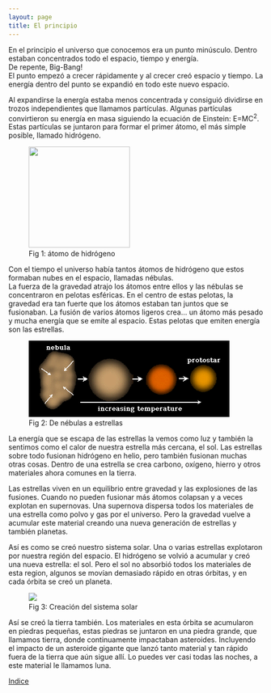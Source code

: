 ```yaml
---
layout: page
title: El principio
---
```


En el principio el universo que conocemos era un punto minúsculo. Dentro estaban concentrados todo el espacio, tiempo y energía.     
De repente, Big-Bang!   
El punto empezó a crecer rápidamente y al crecer creó espacio y tiempo. La energía dentro del punto se expandió en todo este nuevo espacio.

Al expandirse la energía estaba menos concentrada y consiguió dividirse en trozos independientes que llamamos partículas.
Algunas partículas convirtieron su energía en masa siguiendo la ecuación de Einstein:  E=MC<sup>2</sup>.  
Estas partículas se juntaron para formar el primer átomo, el más simple posible, llamado hidrógeno. 
<figure>
    <img src="https://lh4.googleusercontent.com/mXmOVp2yacibMZpjERlAK6ZNU9kun2Y8umJnRmZeK1IHtZREQomGnpt1ztZoN-ih1uHx7K8IMfBwz7RuswjuWcpGeXuhdSe_sfzsOPgdA7tCpSYo9JKOdICCUndmJMkZ6n4XpYkv" width="200" height="200" />
    <figcaption>Fig 1: átomo de hidrógeno</figcaption>
</figure>

Con el tiempo el universo había tantos átomos de hidrógeno que estos formaban nubes en el espacio, llamadas nébulas.  
La fuerza de la gravedad atrajo los átomos entre ellos y las nébulas se concentraron en pelotas esféricas. En el centro de estas pelotas, la gravedad era tan fuerte que los átomos estaban tan juntos que se fusionaban. La fusión de varios átomos ligeros crea… un átomo más pesado y mucha energía que se emite al espacio. Estas pelotas que emiten energía son las estrellas.

<figure>
    <img src='public/nebula.gif' />
    <figcaption>Fig 2: De nébulas a estrellas</figcaption>
</figure>

La energía que se escapa de las estrellas la vemos como luz y también la sentimos como el calor de nuestra estrella más cercana, el sol. Las estrellas sobre todo fusionan hidrógeno en helio, pero también fusionan muchas otras cosas. Dentro de una estrella se crea carbono, oxígeno, hierro y otros materiales ahora comunes en la tierra. 

Las estrellas viven en un equilibrio entre gravedad y las explosiones de las fusiones. Cuando no pueden fusionar más átomos colapsan y a veces explotan en supernovas. Una supernova dispersa todos los materiales de una estrella como polvo y gas por el universo. Pero la gravedad vuelve a acumular este material creando una nueva generación de estrellas y también planetas.

Así es como se creó nuestro sistema solar. Una o varias estrellas explotaron por nuestra región del espacio. El hidrógeno se volvió a acumular y creó una nueva estrella: el sol. Pero el sol no absorbió todos los materiales de esta region, algunos se movían demasiado rápido en otras órbitas, y en cada órbita se creó un planeta. 
<figure>
<img src="https://www.phy.olemiss.edu/~luca/astr/Topics-Solar/Images/Summary_354x394.jpg" width="250" />
    <figcaption>Fig 3: Creación del sistema solar</figcaption>
</figure>

Así se creó la tierra también. Los materiales en esta órbita se acumularon en piedras pequeñas, estas piedras se juntaron en una piedra grande, que llamamos tierra, donde continuamente impactaban asteroides. Incluyendo el impacto de un asteroide gigante que lanzó tanto material y tan rápido fuera de la tierra que aún sigue allí. Lo puedes ver casi todas las noches, a este material le llamamos luna. 


[Indice](index.html)



